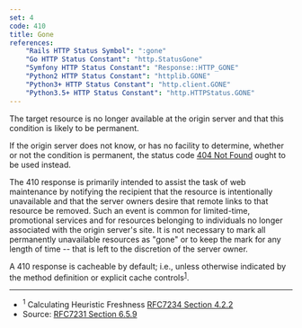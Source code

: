 ```yaml
---
set: 4
code: 410
title: Gone
references:
    "Rails HTTP Status Symbol": ":gone"
    "Go HTTP Status Constant": "http.StatusGone"
    "Symfony HTTP Status Constant": "Response::HTTP_GONE"
    "Python2 HTTP Status Constant": "httplib.GONE"
    "Python3+ HTTP Status Constant": "http.client.GONE"
    "Python3.5+ HTTP Status Constant": "http.HTTPStatus.GONE"
---
```


The target resource is no longer available at the origin server and that this condition is likely to be permanent.

If the origin server does not know, or has no facility to determine, whether or not the condition is permanent, the status code [404 Not Found](/404) ought to be used instead.

The 410 response is primarily intended to assist the task of web maintenance by notifying the recipient that the resource is intentionally unavailable and that the server owners desire that remote links to that resource be removed. Such an event is common for limited-time, promotional services and for resources belonging to individuals no longer associated with the origin server's site. It is not necessary to mark all permanently unavailable resources as "gone" or to keep the mark for any length of time -- that is left to the discretion of the server owner.

A 410 response is cacheable by default; i.e., unless otherwise indicated by the method definition or explicit cache controls<sup>[1](#ref-1)</sup>.

---

* <span id="ref-1"><sup>1</sup> Calculating Heuristic Freshness
[RFC7234 Section 4.2.2][2]</span>
* Source: [RFC7231 Section 6.5.9][1]

[1]: <http://tools.ietf.org/html/rfc7231#section-6.5.9>
[2]: <http://tools.ietf.org/html/rfc7234#section-4.2.2>
